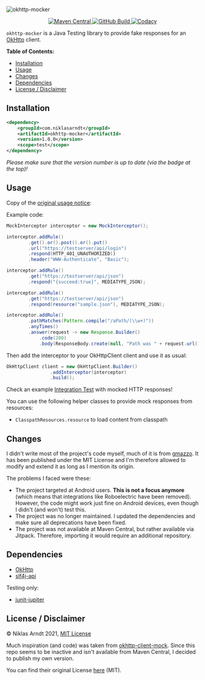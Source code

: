 ![okhttp-mocker](https://socialify.git.ci/niklas2810/okhttp-mocker/image?description=1&font=Raleway&language=1&owner=1&pattern=Plus&theme=Dark)


<p align="center">
<a href="https://search.maven.org/artifact/com.niklasarndt/okhttp-mocker">
<img alt="Maven Central" src="https://img.shields.io/maven-central/v/com.niklasarndt/okhttp-mocker?logo=java&style=for-the-badge">
</a>
<a href="https://github.com/niklas2810/okhttp-mocker/actions">
<img alt="GitHub Build" src="https://img.shields.io/github/workflow/status/niklas2810/okhttp-mocker/Build%20Project?logo=github&style=for-the-badge">
</a>
<a href="https://app.codacy.com/gh/niklas2810/okhttp-mocker/dashboard?branch=main">
<img alt="Codacy" src="https://img.shields.io/codacy/grade/d3c8c665d8f048f99c528250777fdc2a?logo=codacy&style=for-the-badge">
</a>
</p>

`okhttp-mocker` is a Java Testing library to provide fake
responses for an [OkHttp](https://github.com/square/okhttp) client.

**Table of Contents:**

- [Installation](#installation)
- [Usage](#usage)
- [Changes](#changes)
- [Dependencies](#dependencies)
- [License / Disclaimer](#license--disclaimer)


## Installation

```xml
<dependency>
    <groupId>com.niklasarndt</groupId>
    <artifactId>okhttp-mocker</artifactId>
    <version>1.0.0</version>
    <scope>test</scope>
</dependency>
```
_Please make sure that the version number is up to date (via the badge at the top)!_


## Usage

Copy of the [original usage notice](https://github.com/gmazzo/okhttp-client-mock#usage):

Example code:

```java
MockInterceptor interceptor = new MockInterceptor();

interceptor.addRule()
        .get().or().post().or().put()
        .url("https://testserver/api/login")
        .respond(HTTP_401_UNAUTHORIZED))
        .header("WWW-Authenticate", "Basic");

interceptor.addRule()
        .get("https://testserver/api/json")
        .respond("{succeed:true}", MEDIATYPE_JSON);

interceptor.addRule()
        .get("https://testserver/api/json")
        .respond(resource("sample.json"), MEDIATYPE_JSON);

interceptor.addRule()
        .pathMatches(Pattern.compile("/aPath/(\\w+)"))
        .anyTimes()
        .answer(request -> new Response.Builder()
            .code(200)
            .body(ResponseBody.create(null, "Path was " + request.url().encodedPath())));
```

Then add the interceptor to your OkHttpClient client and use it as usual:
```java
OkHttpClient client = new OkHttpClient.Builder()
                .addInterceptor(interceptor)
                .build();
```

Check an example [Integration Test](/src/test/java/com/niklasarndt/okhttpmock/Tests.java) with mocked HTTP responses!

You can use the following helper classes to provide mock responses from resources:
- `ClasspathResources.resource` to load content from classpath


## Changes 

I didn't write most of the project's code myself, much of it is from [gmazzo](https://github.com/gmazzo/okhttp-client-mock).
It has been published under the MIT License and I'm therefore allowed to modify and extend it as long as I mention its origin.

The problems I faced were these:

- The project targeted at Android users. **This is not a focus anymore** (which means that integrations like Roboelectric have been removed). 
However, the code might work just fine on Android devices, even though I didn't (and won't) test this.
- The project was no longer maintained. I updated the dependencies and make sure all deprecations have been fixed.
- The project was not available at Maven Central, but rather available via Jitpack. Therefore, importing it would require 
an additional repository.

## Dependencies

- [OkHttp](https://github.com/square/okhttp)
- [slf4j-api](https://mvnrepository.com/artifact/org.slf4j/slf4j-api)

Testing only:

- [junit-jupiter](https://junit.org/junit5/)

## License / Disclaimer

&copy; Niklas Arndt 2021, [MIT License](LICENSE.md)

Much inspiration (and code) was taken from [okhttp-client-mock](https://github.com/gmazzo/okhttp-client-mock).
Since this repo seems to be inactive and isn't available
from Maven Central, I decided to publish my own version.

You can find their original License [here](https://github.com/gmazzo/okhttp-client-mock/blob/master/LICENSE) (MIT).